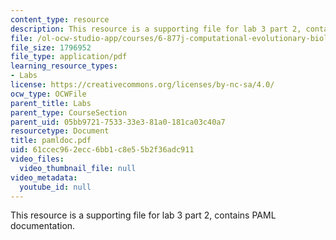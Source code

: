 ```yaml
---
content_type: resource
description: This resource is a supporting file for lab 3 part 2, contains PAML documentation.
file: /ol-ocw-studio-app/courses/6-877j-computational-evolutionary-biology-fall-2005/61ccec962ecc6bb1c8e55b2f36adc911_pamldoc.pdf
file_size: 1796952
file_type: application/pdf
learning_resource_types:
- Labs
license: https://creativecommons.org/licenses/by-nc-sa/4.0/
ocw_type: OCWFile
parent_title: Labs
parent_type: CourseSection
parent_uid: 05bb9721-7533-33e3-81a0-181ca03c40a7
resourcetype: Document
title: pamldoc.pdf
uid: 61ccec96-2ecc-6bb1-c8e5-5b2f36adc911
video_files:
  video_thumbnail_file: null
video_metadata:
  youtube_id: null
---
```

This resource is a supporting file for lab 3 part 2, contains PAML documentation.